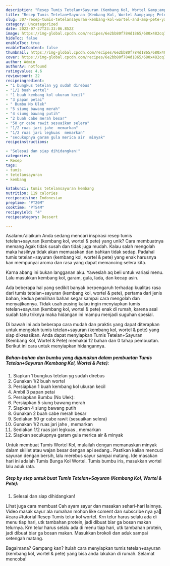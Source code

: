 ```yaml
---
description: "Resep Tumis Tetelan+Sayuran (Kembang Kol, Wortel &amp;amp; Pete){ yang Lezat"
title: "Resep Tumis Tetelan+Sayuran (Kembang Kol, Wortel &amp;amp; Pete){ yang Lezat"
slug: 307-resep-tumis-tetelansayuran-kembang-kol-wortel-and-amp-pete-yang-lezat
category: Uncategorized
date: 2022-07-27T23:33:06.852Z
image: https://img-global.cpcdn.com/recipes/6e2bb80f784d1865/680x482cq70/tumis-tetelansayuran-kembang-kol-wortel-pete-foto-resep-utama.jpg
hideToc: false
enableToc: true
enableTocContent: false
thumbnail: https://img-global.cpcdn.com/recipes/6e2bb80f784d1865/680x482cq70/tumis-tetelansayuran-kembang-kol-wortel-pete-foto-resep-utama.jpg
cover: https://img-global.cpcdn.com/recipes/6e2bb80f784d1865/680x482cq70/tumis-tetelansayuran-kembang-kol-wortel-pete-foto-resep-utama.jpg
author: Admin
authorAv: notfound
ratingvalue: 4.6
reviewcount: 22
recipeingredient:
- "1 bungkus tetelan yg sudah direbus"
- "1/2 buah wortel"
- "1 buah kembang kol ukuran kecil"
- "3 papan petai"
- " Bumbu No Ulek"
- "5 siung bawang merah"
- "4 siung bawang putih"
- "2 buah cabe merah besar"
- "50 gr cabe rawit sesuaikan selera"
- "1/2 ruas jari jahe  memarkan"
- "1/2 ruas jari legkuas  memarkan"
- "secukupnya garam gula merica air  minyak"
recipeinstructions:

- "Selesai dan siap dihidangkan!"
categories:
- Resep
tags:
- tumis
- tetelansayuran
- kembang

katakunci: tumis tetelansayuran kembang 
nutrition: 119 calories
recipecuisine: Indonesian
preptime: "PT20M"
cooktime: "PT54M"
recipeyield: "4"
recipecategory: Dessert

---
```



Asalamu'alaikum Anda sedang mencari inspirasi resep tumis tetelan+sayuran (kembang kol, wortel &amp; pete) yang unik? Cara membuatnya memang Agak tidak susah dan tidak juga mudah. Kalau salah mengolah maka hasilnya tidak akan memuaskan dan bahkan tidak sedap. Padahal tumis tetelan+sayuran (kembang kol, wortel &amp; pete) yang enak harusnya kan mempunyai aroma dan rasa yang dapat memancing selera kita.


Karna abang ini bukan langganan aku. Yaweslah aq beli untuk variasi menu. Lalu masukkan kembang kol, garam, gula, lada, dan kecap asin.

Ada beberapa hal yang sedikit banyak berpengaruh terhadap kualitas rasa dari tumis tetelan+sayuran (kembang kol, wortel &amp; pete), pertama dari jenis bahan, kedua pemilihan bahan segar sampai cara mengolah dan menyajikannya. Tidak usah pusing kalau ingin menyiapkan tumis tetelan+sayuran (kembang kol, wortel &amp; pete) enak di rumah, karena asal sudah tahu triknya maka hidangan ini mampu menjadi suguhan spesial.


Di bawah ini ada beberapa cara mudah dan praktis yang dapat diterapkan untuk mengolah tumis tetelan+sayuran (kembang kol, wortel &amp; pete) yang siap dikreasikan. Anda dapat menyiapkan Tumis Tetelan+Sayuran (Kembang Kol, Wortel &amp; Pete) memakai 12 bahan dan 0 tahap pembuatan. Berikut ini cara untuk menyiapkan hidangannya.

<!--inarticleads1-->

##### Bahan-bahan dan bumbu yang digunakan dalam pembuatan Tumis Tetelan+Sayuran (Kembang Kol, Wortel &amp; Pete):

1. Siapkan 1 bungkus tetelan yg sudah direbus
1. Gunakan 1/2 buah wortel
1. Persiapkan 1 buah kembang kol ukuran kecil
1. Ambil 3 papan petai
1. Persiapkan  Bumbu (No Ulek):
1. Persiapkan 5 siung bawang merah
1. Siapkan 4 siung bawang putih
1. Gunakan 2 buah cabe merah besar
1. Sediakan 50 gr cabe rawit (sesuaikan selera)
1. Gunakan 1/2 ruas jari jahe , memarkan
1. Sediakan 1/2 ruas jari legkuas , memarkan
1. Siapkan secukupnya garam gula merica air &amp; minyak


Untuk membuat Tumis Wortel Kol, mulailah dengan memanaskan minyak dalam skillet atau wajan besar dengan api sedang.. Pastikan kalian mencuci sayuran dengan bersih, lalu merebus sayur sampai matang. Ide masakan hari ini adalah Tumis Bunga Kol Wortel. Tumis bumbu iris, masukkan wortel lalu aduk rata. 

<!--inarticleads2-->

##### Step by step untuk buat Tumis Tetelan+Sayuran (Kembang Kol, Wortel &amp; Pete):


1. Selesai dan siap dihidangkan!

Lihat juga cara membuat Cah ayam sayur dan masakan sehari-hari lainnya. Video masak sayur ala rumahan mohon like coment dan subscribe nya ya🙏#cara #tutorial Resep Tumis telur kol wortel. Krn telur harus selalu ada di menu tiap hari, utk tambahan protein, jadi dibuat biar ga bosan makan telurnya. Krn telur harus selalu ada di menu tiap hari, utk tambahan protein, jadi dibuat biar ga bosan makan. Masukkan brokoli dan aduk sampai setengah matang. 

Bagaimana? Gampang kan? Itulah cara menyiapkan tumis tetelan+sayuran (kembang kol, wortel &amp; pete) yang bisa anda lakukan di rumah. Selamat mencoba!
